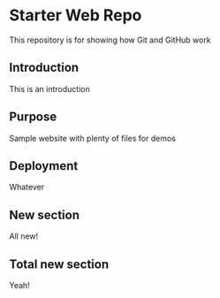 # Starter Web Repo

This repository is for showing how Git and GitHub work

## Introduction

This is an introduction

## Purpose

Sample website with plenty of files for demos

## Deployment

Whatever

## New section

All new!

## Total new section

Yeah!